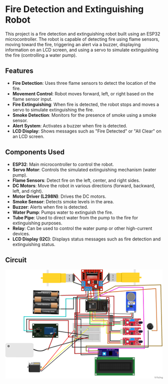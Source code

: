 # Fire Detection and Extinguishing Robot

This project is a fire detection and extinguishing robot built using an ESP32 microcontroller. 
The robot is capable of detecting fire using flame sensors, moving toward the fire, triggering an alert via a buzzer, 
displaying information on an LCD screen, and using a servo to simulate extinguishing the fire (controlling a water pump). 

## Features
- **Fire Detection**: Uses three flame sensors to detect the location of the fire.
- **Movement Control**: Robot moves forward, left, or right based on the flame sensor input.
- **Fire Extinguishing**: When fire is detected, the robot stops and moves a servo to simulate extinguishing the fire.
- **Smoke Detection**: Monitors for the presence of smoke using a smoke sensor.
- **Alert System**: Activates a buzzer when fire is detected.
- **LCD Display**: Shows messages such as "Fire Detected" or "All Clear" on an LCD screen.

## Components Used
- **ESP32**: Main microcontroller to control the robot.
- **Servo Motor**: Controls the simulated extinguishing mechanism (water pump).
- **Flame Sensors**: Detect fire on the left, center, and right sides.
- **DC Motors**: Move the robot in various directions (forward, backward, left, and right).
- **Motor Driver (L298N)**: Drives the DC motors.
- **Smoke Sensor**: Detects smoke levels in the area.
- **Buzzer**: Alerts when fire is detected.
- **Water Pump**: Pumps water to extinguish the fire.
- **Tube Pipe**: Used to direct water from the pump to the fire for extinguishing purposes.
- **Relay**: Can be used to control the water pump or other high-current devices.
- **LCD Display (I2C)**: Displays status messages such as fire detection and extinguishing status.

## Circuit
![circuit](circuit.png)
